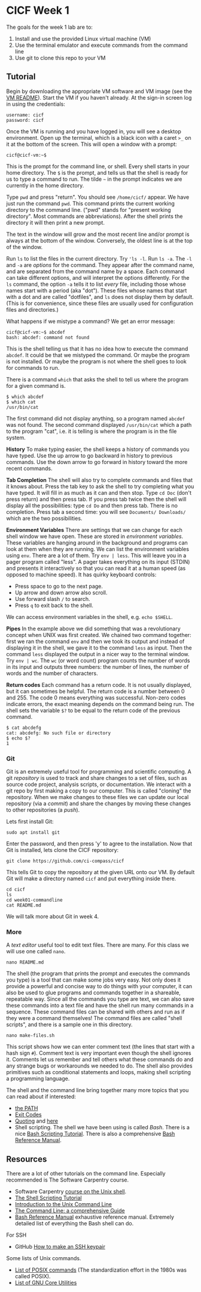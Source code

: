 # CICF Week 1

The goals for the week 1 lab are to:

1. Install and use the provided Linux virtual machine (VM)
1. Use the terminal emulator and execute commands from the command line
1. Use git to clone this repo to your VM

## Tutorial

Begin by downloading the appropriate VM software and VM image (see the [VM README](../vm/README.md#getting-started)).
Start the VM if you haven't already.
At the sign-in screen log in using the credentials:

    username: cicf
    password: cicf

Once the VM is running and you have logged in, you will see a desktop environment.
Open up the terminal, which is a black icon with a caret `>_` on it at the bottom of the screen.
This will open a window with a prompt:

    cicf@cicf-vm:~$ 

This is the prompt for the command line, or shell.
Every shell starts in your home directory.
The `$` is the prompt, and tells us that the shell is ready for us to type a command to run.
The tilde `~` in the prompt indicates we are currently in the home directory.

Type `pwd` and press "return".
You should see `/home/cicf/` appear.
We have just run the command `pwd`.
This command prints the current working directory to the command line.
("pwd" stands for "present working directory". Most commands are abbreviations).
After the shell prints the directory it will then print a new prompt.

The text in the window will grow and the most recent line and/or prompt is always at the bottom of the window.
Conversely, the oldest line is at the top of the window.

Run `ls` to list the files in the current directory.
Try `'ls -l`.
Run `ls -a`.
The `-l` and `-a` are _options_ for the command.
They appear after the command name, and are separated from the command name by a space.
Each command can take different options, and will interpret the options differently.
For the `ls` command, the option `-a` tells it to list _every_ file, including those
whose names start with a period (aka "dot").
These files whose names that start with a dot and are called "dotfiles",
and `ls` does not display them by default.
(This is for convenience, since these files are usually used for configuration files and directories.)

What happens if we mistype a command? We get an error message:

    cicf@cicf-vm:~$ abcdef
    bash: abcdef: command not found

This is the shell telling us that it has no idea how to execute the command `abcdef`.
It could be that we mistyped the command.
Or maybe the program is not installed.
Or maybe the program is not where the shell goes to look for commands to run.

There is a command `which` that asks the shell to tell us where the program for a given command is.

    $ which abcdef
    $ which cat
    /usr/bin/cat

The first command did not display anything, so a program named `abcdef` was not found.
The second command displayed `/usr/bin/cat` which a path to the program "cat",
i.e. it is telling is where the program is in the file system.

**History** To make typing easier, the shell keeps a history of commands you have typed.
Use the up arrow to go backward in history to previous commands.
Use the down arrow to go forward in history toward the more recent commands.

**Tab Completion** The shell will also try to complete commands and files that it knows about.
Press the tab key to ask the shell to try completing what you have typed.
It will fill in as much as it can and then stop.
Type `cd Doc` (don't press return) and then press tab.
If you press tab twice then the shell will display all the possibilities:
type `cd Do` and then press tab. There is no completion. Press tab a second time: you will see
`Documents/ Downloads/` which are the two possibilities.

**Environment Variables** There are settings that we can change for each shell window we have open.
These are stored in _environment variables_.
These variables are hanging around in the background and programs can look at them when they are running.
We can list the environment variables using `env`.
There are a lot of them.
Try `env | less`.
This will leave you in a pager program called "less".
A pager takes everything on its input (STDIN) and presents it interactively so
that you can read it at a human speed (as opposed to machine speed).
It has quirky keyboard controls:

* Press space to go to the next page.
* Up arrow and down arrow also scroll.
* Use forward slash `/` to search.
* Press `q` to exit back to the shell.

We can access environment variables in the shell, e.g. `echo $SHELL`.

**Pipes** In the example above we did something that was a revolutionary concept when UNIX was first created.
We chained two command together: first we ran the command `env` and then we took its output and instead of displaying
it in the shell, we gave it to the command `less` as input. Then the command `less` displayed the output in a nicer way
to the terminal window.
Try `env | wc`. The `wc` (or word count) program counts the number of words in its input and outputs three numbers: the number of lines, the number of words and the number of characters.

**Return codes** Each command has a return code.
It is not usually displayed, but it can sometimes be helpful.
The return code is a number between 0 and 255.
The code 0 means everything was successful.
Non-zero codes indicate errors, the exact meaning depends on the command being run.
The shell sets the variable `$?` to be equal to the return code of the previous command.

    $ cat abcdefg
    cat: abcdefg: No such file or directory
    $ echo $?
    1


### Git

Git is an extremely useful tool for programming and scientific computing.
A git _repository_ is used to track and share changes to a set of files, such as
source code project, analysis scripts, or documentation.
We interact with a git repo by first making a copy to our computer.
This is called "cloning" the repository.
When we make changes to these files we can update our local repository (via a _commit_) and
share the changes by moving these changes to other repositories (a _push_).

Lets first install Git:

    sudo apt install git

Enter the password, and then press 'y' to agree to the installation. 
Now that Git is installed, lets clone the CICF repository:

    git clone https://github.com/ci-compass/cicf

This tells Git to copy the repository at the given URL onto our VM.
By default Git will make a directory named `cicf` and put everything inside there.

    cd cicf
    ls
    cd week01-commandline
    cat README.md

We will talk more about Git in week 4.


### More

A _text editor_ useful tool to edit text files.
There are many.
For this class we will use one called `nano`.

    nano README.md

The shell (the program that prints the prompt and executes the commands you type) is a tool that can make some jobs very easy.
Not only does it provide a powerful and concise way to do things with your computer,
it can also be used to glue programs and commands together in a shareable, repeatable way.
Since all the commands you type are text, we can also save these commands into a text file and have the shell
run many commands in a sequence.
These command files can be shared with others and run as if they were a command themselves!
The command files are called "shell scripts", and there is a sample one in this directory.

    nano make-files.sh

This script shows how we can enter comment text (the lines that start with a hash sign `#`).
Comment text is very important even though the shell ignores it.
Comments let us remember and tell others what these commands do and any strange bugs or workarounds we needed to do.
The shell also provides primitives such as conditional statements and loops, making shell scripting a programming language.



The shell and the command line bring together many more topics that you can read about if interested:

* [the PATH](https://www.cs.purdue.edu/homes/bb/cs348/www-S08/unix_path.html)
* [Exit Codes](https://www.redhat.com/sysadmin/linux-shell-command-exit-codes)
* [Quoting](https://rg1-teaching.mpi-inf.mpg.de/unixffb-ss98/quoting-guide.html) and [here](https://teaching.idallen.com/cst8207/13w/notes/440_quotes.html)
* Shell scripting. The shell we have been using is called _Bash_. There is a nice [Bash Scripting Tutorial](https://www.freecodecamp.org/news/bash-scripting-tutorial-linux-shell-script-and-command-line-for-beginners/). There is also a comprehensive [Bash Reference Manual](https://www.gnu.org/software/bash/manual/bash.html).



## Resources

There are a lot of other tutorials on the command line.
Especially recommended is The Software Carpentry course.
- Software Carpentry [course on the Unix shell](https://swcarpentry.github.io/shell-novice/).
- [The Shell Scripting Tutorial](https://www.shellscript.sh/)
- [Introduction to the Unix Command Line](https://codethechange.stanford.edu/guides/guide_unix_commands.html#)
- [The Command Line: a comprehensive Guide](https://hackernoon.com/the-command-line-a-comprehensive-guide)
- [Bash Reference Manual](https://www.gnu.org/software/bash/manual/html_node/index.html) exhaustive reference manual. Extremely detailed list of everything the Bash shell can do.

For SSH

- GitHub [How to make an SSH keypair](https://docs.github.com/en/authentication/connecting-to-github-with-ssh/generating-a-new-ssh-key-and-adding-it-to-the-ssh-agent)

Some lists of Unix commands.
- [List of POSIX commands](https://en.wikipedia.org/wiki/List_of_POSIX_commands) (The standardization effort in the 1980s was called POSIX).
- [List of GNU Core Utilities](https://en.wikipedia.org/wiki/List_of_GNU_Core_Utilities_commands)


